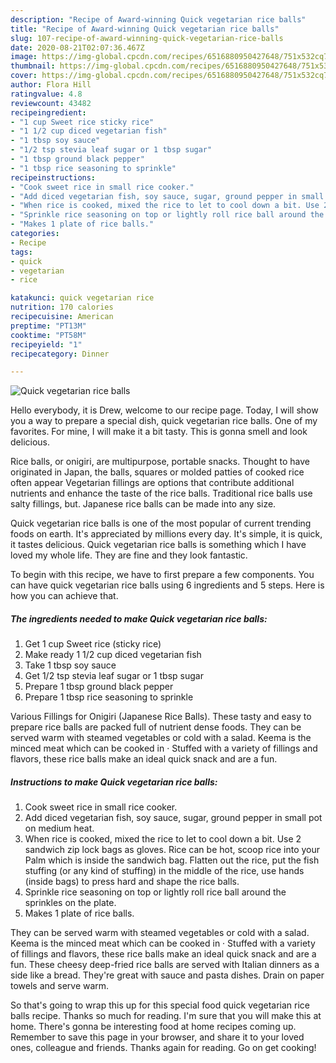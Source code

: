 ```yaml
---
description: "Recipe of Award-winning Quick vegetarian rice balls"
title: "Recipe of Award-winning Quick vegetarian rice balls"
slug: 107-recipe-of-award-winning-quick-vegetarian-rice-balls
date: 2020-08-21T02:07:36.467Z
image: https://img-global.cpcdn.com/recipes/6516880950427648/751x532cq70/quick-vegetarian-rice-balls-recipe-main-photo.jpg
thumbnail: https://img-global.cpcdn.com/recipes/6516880950427648/751x532cq70/quick-vegetarian-rice-balls-recipe-main-photo.jpg
cover: https://img-global.cpcdn.com/recipes/6516880950427648/751x532cq70/quick-vegetarian-rice-balls-recipe-main-photo.jpg
author: Flora Hill
ratingvalue: 4.8
reviewcount: 43482
recipeingredient:
- "1 cup Sweet rice sticky rice"
- "1 1/2 cup diced vegetarian fish"
- "1 tbsp soy sauce"
- "1/2 tsp stevia leaf sugar or 1 tbsp sugar"
- "1 tbsp ground black pepper"
- "1 tbsp rice seasoning to sprinkle"
recipeinstructions:
- "Cook sweet rice in small rice cooker."
- "Add diced vegetarian fish, soy sauce, sugar, ground pepper in small pot on medium heat."
- "When rice is cooked, mixed the rice to let to cool down a bit. Use 2 sandwich zip lock bags as gloves. Rice can be  hot,  scoop rice into your Palm which is inside the sandwich bag.  Flatten out the rice, put the fish stuffing (or any kind of stuffing) in the middle of the rice, use hands (inside bags) to press hard and shape the rice balls."
- "Sprinkle rice seasoning on top or lightly roll rice ball around the sprinkles on the plate."
- "Makes 1 plate of rice balls."
categories:
- Recipe
tags:
- quick
- vegetarian
- rice

katakunci: quick vegetarian rice 
nutrition: 170 calories
recipecuisine: American
preptime: "PT13M"
cooktime: "PT58M"
recipeyield: "1"
recipecategory: Dinner

---
```



![Quick vegetarian rice balls](https://img-global.cpcdn.com/recipes/6516880950427648/751x532cq70/quick-vegetarian-rice-balls-recipe-main-photo.jpg)

Hello everybody, it is Drew, welcome to our recipe page. Today, I will show you a way to prepare a special dish, quick vegetarian rice balls. One of my favorites. For mine, I will make it a bit tasty. This is gonna smell and look delicious.

Rice balls, or onigiri, are multipurpose, portable snacks. Thought to have originated in Japan, the balls, squares or molded patties of cooked rice often appear Vegetarian fillings are options that contribute additional nutrients and enhance the taste of the rice balls. Traditional rice balls use salty fillings, but. Japanese rice balls can be made into any size.

Quick vegetarian rice balls is one of the most popular of current trending foods on earth. It's appreciated by millions every day. It's simple, it is quick, it tastes delicious. Quick vegetarian rice balls is something which I have loved my whole life. They are fine and they look fantastic.


To begin with this recipe, we have to first prepare a few components. You can have quick vegetarian rice balls using 6 ingredients and 5 steps. Here is how you can achieve that.

<!--inarticleads1-->

##### The ingredients needed to make Quick vegetarian rice balls:

1. Get 1 cup Sweet rice (sticky rice)
1. Make ready 1 1/2 cup diced vegetarian fish
1. Take 1 tbsp soy sauce
1. Get 1/2 tsp stevia leaf sugar or 1 tbsp sugar
1. Prepare 1 tbsp ground black pepper
1. Prepare 1 tbsp rice seasoning to sprinkle


Various Fillings for Onigiri (Japanese Rice Balls). These tasty and easy to prepare rice balls are packed full of nutrient dense foods. They can be served warm with steamed vegetables or cold with a salad. Keema is the minced meat which can be cooked in · Stuffed with a variety of fillings and flavors, these rice balls make an ideal quick snack and are a fun. 

<!--inarticleads2-->

##### Instructions to make Quick vegetarian rice balls:

1. Cook sweet rice in small rice cooker.
1. Add diced vegetarian fish, soy sauce, sugar, ground pepper in small pot on medium heat.
1. When rice is cooked, mixed the rice to let to cool down a bit. Use 2 sandwich zip lock bags as gloves. Rice can be  hot,  scoop rice into your Palm which is inside the sandwich bag.  Flatten out the rice, put the fish stuffing (or any kind of stuffing) in the middle of the rice, use hands (inside bags) to press hard and shape the rice balls.
1. Sprinkle rice seasoning on top or lightly roll rice ball around the sprinkles on the plate.
1. Makes 1 plate of rice balls.


They can be served warm with steamed vegetables or cold with a salad. Keema is the minced meat which can be cooked in · Stuffed with a variety of fillings and flavors, these rice balls make an ideal quick snack and are a fun. These cheesy deep-fried rice balls are served with Italian dinners as a side like a bread. They&#39;re great with sauce and pasta dishes. Drain on paper towels and serve warm. 

So that's going to wrap this up for this special food quick vegetarian rice balls recipe. Thanks so much for reading. I'm sure that you will make this at home. There's gonna be interesting food at home recipes coming up. Remember to save this page in your browser, and share it to your loved ones, colleague and friends. Thanks again for reading. Go on get cooking!
